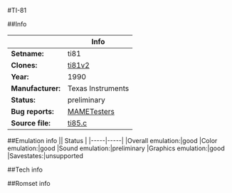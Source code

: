 #TI-81

##Info

||Info|
|-----|-----|
|**Setname:**|ti81
|**Clones:**|[ti81v2](ti81v2.md)
|**Year:**|1990
|**Manufacturer:**|Texas Instruments
|**Status:**|preliminary
|**Bug reports:**|[MAMETesters](http://mametesters.org/view_all_set.php?type=1&temporary=y&search=ti85.c)
|**Source file:**|[ti85.c](https://github.com/mamedev/mame/blob/master/src/mess/drivers/ti85.c)

##Emulation info
|| Status |
|-----|-----|
|Overall emulation:|good
|Color emulation:|good
|Sound emulation:|preliminary
|Graphics emulation:|good
|Savestates:|unsupported

##Tech info

##Romset info

<!--- START OF EDITED COMMENT DO NOT TOUCH TEXT ABOVE-->
